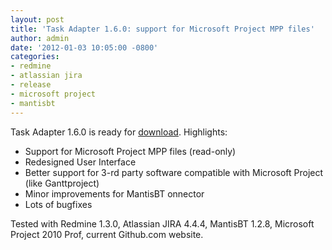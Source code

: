 ```yaml
---
layout: post
title: 'Task Adapter 1.6.0: support for Microsoft Project MPP files'
author: admin
date: '2012-01-03 10:05:00 -0800'
categories:
- redmine
- atlassian jira
- release
- microsoft project
- mantisbt
---
```


Task Adapter 1.6.0 is ready for [download](/download). Highlights:

* Support for Microsoft Project MPP files (read-only)
* Redesigned User Interface
* Better support for 3-rd party software compatible with Microsoft Project (like Ganttproject)
* Minor improvements for MantisBT onnector
* Lots of bugfixes


Tested with Redmine 1.3.0, Atlassian JIRA 4.4.4, MantisBT 1.2.8, Microsoft Project 2010 Prof,
current Github.com website.

